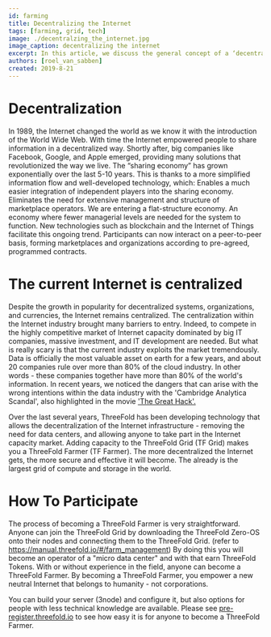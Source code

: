 ```yaml
---
id: farming
title: Decentralizing the Internet
tags: [farming, grid, tech]
image: ./decentralzing_the_internet.jpg
image_caption: decentralizing the internet
excerpt: In this article, we discuss the general concept of a ‘decentralized grid’ and how anyone can plug-in capacity to the ThreeFold Grid.
authors: [roel_van_sabben]
created: 2019-8-21
---
```



# Decentralization

In 1989, the Internet changed the world as we know it with the introduction of the World Wide Web. With time the Internet empowered people to share information in a decentralized way. Shortly after, big companies like Facebook, Google, and Apple emerged, providing many solutions that revolutionized the way we live. The “sharing economy” has grown exponentially over the last 5-10 years. This is thanks to a more simplified information flow and well-developed technology, which:
Enables a much easier integration of independent players into the sharing economy.
Eliminates the need for extensive management and structure of marketplace operators.
We are entering a flat-structure economy. An economy where fewer managerial levels are needed for the system to function.
New technologies such as blockchain and the Internet of Things facilitate this ongoing trend. Participants can now interact on a peer-to-peer basis, forming marketplaces and organizations according to pre-agreed, programmed contracts.

# The current Internet is centralized

Despite the growth in popularity for decentralized systems, organizations, and currencies, the Internet remains centralized.
The centralization within the Internet industry brought many barriers to entry. Indeed, to compete in the highly competitive market of Internet capacity dominated by big IT companies, massive investment, and IT development are needed.
But what is really scary is that the current industry exploits the market tremendously. Data is officially the most valuable asset on earth for a few years, and about 20 companies rule over more than 80% of the cloud industry. In other words - these companies together have more than 80% of the world's information. In recent years, we noticed the dangers that can arise with the wrong intentions within the data industry with the 'Cambridge Analytica Scandal', also highlighted in the movie ['The Great Hack'.](https://www.youtube.com/watch?v=iX8GxLP1FHo)

Over the last several years, ThreeFold has been developing technology that allows the decentralization of the Internet infrastructure - removing the need for data centers, and allowing anyone to take part in the Internet capacity market. Adding capacity to the ThreeFold Grid (TF Grid) makes you a ThreeFold Farmer (TF Farmer). The more decentralized the Internet gets, the more secure and effective it will become. The already is the largest grid of compute and storage in the world.

# How To Participate

The process of becoming a ThreeFold Farmer is very straightforward. Anyone can join the ThreeFold Grid by downloading the ThreeFold Zero-OS onto their nodes and connecting them to the ThreeFold Grid. (refer to https://manual.threefold.io/#/farm_management)
By doing this you will become an operator of a "micro data center" and with that earn ThreeFold Tokens. With or without experience in the field, anyone can become a ThreeFold Farmer. By becoming a ThreeFold Farmer, you empower a new neutral Internet that belongs to humanity - not corporations.

You can build your server (3node) and configure it, but also options for people with less technical knowledge are available. Please see [pre-register.threefold.io](https://pre-register.threefold.io) to see how easy it is for anyone to become a ThreeFold Farmer.